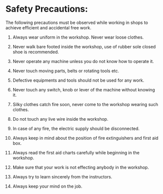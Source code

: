 # Safety Precautions:

The following precautions must be observed while working in shops to achieve efficient and accidental free work. 

1. Always wear uniform in the workshop. Never wear loose clothes. 

1. Never walk bare footed inside the workshop, use of rubber sole closed shoe is recommended. 

1. Never operate any machine unless you do not know how to operate it. 

1. Never touch moving parts, belts or rotating tools etc.

1. Defective equipments and tools should not be used for any work. 

1. Never touch any switch, knob or lever of the machine without knowing it. 

1. Silky clothes catch fire soon, never come to the workshop wearing such clothes. 

1. Do not touch any live wire inside the workshop. 

1. In case of any fire, the electric supply should be disconnected.

1. Always keep in mind about the position of fire extinguishers and first aid box. 

1. Always read the first aid charts carefully while beginning in the workshop. 

1. Make sure that your work is not effecting anybody in the workshop.

1. Always try to learn sincerely from the instructors.

1. Always keep your mind on the job. 
